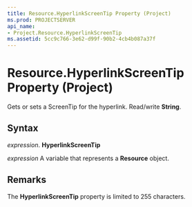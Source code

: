 ```yaml
---
title: Resource.HyperlinkScreenTip Property (Project)
ms.prod: PROJECTSERVER
api_name:
- Project.Resource.HyperlinkScreenTip
ms.assetid: 5cc9c766-3e62-d99f-90b2-4cb4b087a37f
---
```



# Resource.HyperlinkScreenTip Property (Project)

Gets or sets a ScreenTip for the hyperlink. Read/write  **String**.


## Syntax

 _expression_. **HyperlinkScreenTip**

 _expression_ A variable that represents a **Resource** object.


## Remarks

The  **HyperlinkScreenTip** property is limited to 255 characters.


